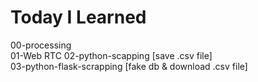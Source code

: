 # Today I Learned

00-processing<br>
01-Web RTC
02-python-scapping [save .csv file]<br>
03-python-flask-scrapping [fake db & download .csv file]
